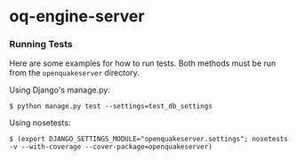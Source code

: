 oq-engine-server
================

### Running Tests ###

Here are some examples for how to run tests. Both methods must be run from the
`openquakeserver` directory.

Using Django's manage.py:

    $ python manage.py test --settings=test_db_settings

Using nosetests:

    $ (export DJANGO_SETTINGS_MODULE="openquakeserver.settings"; nosetests -v --with-coverage --cover-package=openquakeserver)
